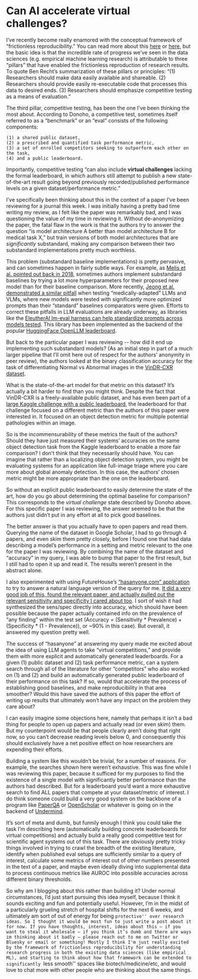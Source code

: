 # Can AI accelerate virtual challenges?


I’ve recently become really enamored with the conceptual framework of “frictionless reproducibility.” You can read more about this [here](https://hdsr.mitpress.mit.edu/pub/g9mau4m0/release/2) or [here](https://hdsr.mitpress.mit.edu/pub/8dqgwqiu/release/1), but the basic idea is that the incredible rate of progress we’ve seen in the data sciences (e.g. empirical machine learning research) is attributable to three “pillars” that have enabled the frictionless reproduction of research results. To quote Ben Recht’s summarization of these pillars or principles: “(1) Researchers should make data easily available and shareable. (2) Researchers should provide easily re-executable code that processes this data to desired ends. (3) Researchers should emphasize competitive testing as a means of evaluation.“ 


The third pillar, competitive testing, has been the one I’ve been thinking the most about. According to Donoho, a competitive test, sometimes itself referred to as a “benchmark” or an “eval” consists of the following components:
```
(1) a shared public dataset, 
(2) a prescribed and quantified task performance metric, 
(3) a set of enrolled competitors seeking to outperform each other on the task, 
(4) and a public leaderboard. 
```
Importantly, competitive testing “can also include **virtual challenges** lacking the formal leaderboard, in which authors still attempt to publish a new state-of-the-art result going beyond previously recorded/published performance levels on a given dataset/performance metric.”

I’ve specifically been thinking about this in the context of a paper I’ve been reviewing for a journal this week. I was initially having a pretty bad time writing my review, as I felt like the paper was remarkably bad, and I was questioning the value of my time in reviewing it. Without de-anonymizing the paper, the fatal flaw in the work is that the authors try to answer the question “is model architecture A better than model architecture B for medical task X,” but train versions of both model architectures that are _significantly_ substandard, making any comparison between their two substandard implementations pretty much worthless. 

This problem (substandard baseline implementations) is pretty pervasive, and can sometimes happen in fairly subtle ways. For example, as [Melis et al. pointed out back in 2018](https://openreview.net/forum?id=ByJHuTgA-), sometimes authors implement substandard baselines by trying a lot more hyperparameters for their proposed new model than for their baseline comparison. More recently, [Jeong et al. demonstrated a similar pitfall](https://arxiv.org/abs/2411.08870v1) when testing “medically-adapted” LLMs and VLMs, where new models were tested with significantly more optimized prompts than their “standard” baselines comparators were given. Efforts to correct these pitfalls in LLM evaluations are already underway, as libraries like the [EleutherAI lm-eval harness can help standardize prompts across models tested](https://arxiv.org/html/2405.14782v2). This library has been implemented as the backend of the popular [HuggingFace OpenLLM leaderboard](https://huggingface.co/open-llm-leaderboard). 

But back to the particular paper I was reviewing -- how did it end up implementing such substandard models? (As an initial step in part of a much larger pipeline that I’ll omit here out of respect for the authors’ anonymity in peer review), the authors looked at the binary classification accuracy for the task of differentiating Normal vs Abnormal images in the [VinDR-CXR dataset](https://vindr.ai/datasets/cxr). 

What is the state-of-the-art model for that metric on this dataset? It’s actually a bit harder to find than you might think. Despite the fact that VinDR-CXR is a freely-available public dataset, and has even been part of a [large Kaggle challenge with a public leaderboard](https://www.kaggle.com/c/vinbigdata-chest-xray-abnormalities-detection/), the leaderboard for that challenge focused on a different metric than the authors of this paper were interested in. It focused on an object detection metric for multiple potential pathologies within an image. 

So is the incommensurability of these metrics the fault of the authors? Should they have just measured their systems’ accuracies on the same object detection task from the Kaggle leaderboard to enable a more fair comparison? I don’t think that they necessarily should have. You can imagine that rather than a localizing object detection system, you might be evaluating systems for an application like full-image triage where you care more about global anomaly detection. In this case, the authors’ chosen metric might be more appropriate than the one on the leaderboard.

So without an explicit public leaderboard to easily determine the state of the art, how do you go about determining the optimal baseline for comparison? This corresponds to the _virtual challenge_ state described by Donoho above. For this specific paper I was reviewing, the answer seemed to be that the authors just didn’t put in any effort at all to pick good baselines. 

The better answer is that you actually have to open papers and read them. Querying the name of the dataset in Google Scholar, I had to go through 4 papers, and even skim them pretty closely, before I found one that had data describing a model’s performance in a setting and metric relevant to the one for the paper I was reviewing. By combining the name of the dataset and “accuracy” in my query, I was able to bump that paper to the first result, but I still had to open it up and read it. The results weren’t present in the abstract alone. 

I also experimented with using FutureHouse’s [“hasanyone.com” application](hasanyone.com) to try to answer a natural language version of the query for me. [It did a very good job of this, found the relevant paper, and actually pulled out the relevant sensitivity and specificity I cared about too](https://hasanyone.com/?id=effda7c4#). I sort of wish it had synthesized the sens/spec directly into accuracy, which should have been possible because the paper actually contained info on the prevalence of “any finding” within the test set (Accuracy = (Sensitivity * Prevalence) + (Specificity * (1 - Prevalence)), or ~90% in this case). But overall, it answered my question pretty well. 

The success of “hasanyone” at answering my query made me excited about the idea of using LLM agents to take “virtual competitions,” and provide them with more explicit and automatically generated leaderboards. For a given (1) public dataset and (2) task performance metric, can a system search through all of the literature for other “competitors” who also worked on (1) and (2) and build an automatically generated public leaderboard of their performance on this task? If so, would that accelerate the process of establishing good baselines, and make reproducibility in that area smoother? Would this have saved the authors of this paper the effort of writing up results that ultimately won’t have any impact on the problem they care about?

I can easily imagine some objections here, namely that perhaps it isn’t a bad thing for people to open up papers and actually read (or even skim) them. But my counterpoint would be that people clearly aren’t doing that right now, so you can’t decrease reading levels below 0, and consequently this should exclusively have a net positive effect on how researchers are expending their efforts. 

Building a system like this wouldn’t be trivial, for a number of reasons. For example, the searches shown here weren’t exhaustive. This was fine while I was reviewing this paper, because it sufficed for my purposes to find the existence of a single model with significantly better performance than the authors had described. But for a leaderboard you’d want a more exhaustive search to find ALL papers that compete at your dataset/metric of interest.  I do think someone could build a very good system on the backbone of a program like [PaperQA](https://github.com/Future-House/paper-qa) or [OpenScholar](https://openscholar.allen.ai) or whatever is going on in the backend of [Undermind](https://www.undermind.ai/home/). 

It’s sort of meta and dumb, but funnily enough I think you could take the task I’m describing here (automatically building concrete leaderboards for virtual competitions) and actually build a really good competitive test for scientific agent systems out of this task. There are obviously pretty tricky things involved in trying to crawl the breadth of the existing literature, identify when published eval setups are sufficiently similar to a query of interest, calculate some metrics of interest out of other numbers presented in the text of a paper, and maybe even ideally diving into supplemental data to process continuous metrics like AUROC into possible accuracies across different binary thresholds.

So why am I blogging about this rather than building it? Under normal circumstances, I’d just start pursuing this idea myself, because I think it sounds exciting and fun and potentially useful. However, I’m in the midst of a particularly grueling stretch of hospital shifts for the next 6 weeks, and ultimately am sort of out of energy for being ``protective'' over research ideas. So I thought it would be most fun to just write a post about it for now. If you have thoughts, interest, ideas about this — if you want to steal it wholesale — if you think it’s dumb and there are ways im thinking about it badly — please reach out to me on Twitter or Bluesky or email or something! Mostly I think I'm just really excited by the framework of frictionless reproducibility for understanding research progress in both the existing data sciences (like empirical ML), and starting to think about how that framework can be extended to significantly ``less smooth'' spaces like biotech/medicine/etc, and would love to chat more with other people who are thinking about the same things.
